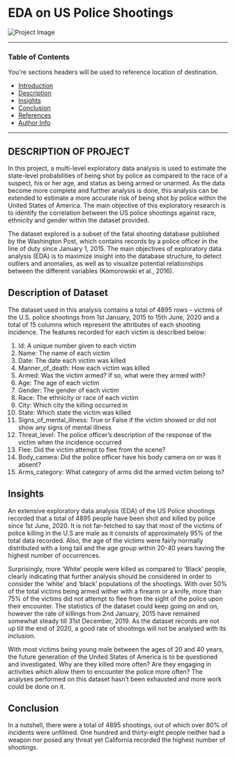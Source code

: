 # EDA on US Police Shootings
 
![Project Image](https://media.parstoday.com/image/4bn4a144eabe14ye08_800C450.jpg)

---

### Table of Contents
You're sections headers will be used to reference location of destination.

- [Introduction](#introduction)
- [Description](#description)
- [Insights](#insights)
- [Conclusion](#conclusion)
- [References](#references)
- [Author Info](#author-info)

---

## DESCRIPTION OF PROJECT
In this project, a multi-level exploratory data analysis is used to estimate the state-level probabilities of being shot by police as compared to the race of a suspect, his or her age, and status as being armed or unarmed. As the data become more complete and further analysis is done, this analysis can be extended to estimate a more accurate risk of being shot by police within the United States of America. The main objective of this exploratory research is to identify the correlation between the US police shootings against race, ethnicity and gender within the dataset provided.

The dataset explored is a subset of the fatal shooting database published by the Washington Post, which contains records by a police officer in the line of duty since January 1, 2015. The main objectives of exploratory data analysis (EDA) is to maximize insight into the database structure, to detect outliers and anomalies, as well as to visualize potential relationships between the different variables (Komorowski et al., 2016).
 
## Description of Dataset
The dataset used in this analysis contains a total of 4895 rows – victims of the U.S. police shootings from 1st January, 2015 to 15th June, 2020 and a total of 15 columns which represent the attributes of each shooting incidence. The features recorded for each victim is described below:
1.	Id: A unique number given to each victim
2.	Name: The name of each victim
3.	Date: The date each victim was killed
4.	Manner_of_death: How each victim was killed
5.	Armed: Was the victim armed? If so, what were they armed with?
6.	Age: The age of each victim
7.	Gender: The gender of each victim
8.	Race: The ethnicity or race of each victim
9.	City: Which city the killing occurred in
10.	State: Which state the victim was killed
11.	Signs_of_mental_illness: True or False if the victim showed or did not show any signs of mental illness
12.	Threat_level: The police officer’s description of the response of the victim when the incidence occurred
13.	Flee: Did the victim attempt to flee from the scene?
14.	Body_camera: Did the police officer have his body camera on or was it absent?
15.	Arms_category: What category of arms did the armed victim belong to? 

## Insights
An extensive exploratory data analysis (EDA) of the US Police shootings recorded that a total of 4895 people have been shot and killed by police since 1st June, 2020. It is not far-fetched to say that most of the victims of police killing in the U.S are male as it consists of approximately 95% of the total data recorded. Also, the age of the victims were fairly normally distributed with a long tail and the age group within 20-40 years having the highest number of occurrences.

Surprisingly, more ‘White’ people were killed as compared to ‘Black’ people, clearly indicating that further analysis should be considered in order to consider the ‘white’ and ‘black’ populations of the shootings. With over 50% of the total victims being armed wither with a firearm or a knife, more than 75% of the victims did not attempt to flee from the sight of the police upon their encounter. The statistics of the dataset could keep going on and on, however the rate of killings from 2nd January, 2015 have remained somewhat steady till 31st December, 2019. As the dataset records are not up till the end of 2020, a good rate of shootings will not be analysed with its inclusion.

With most victims being young male between the ages of 20 and 40 years, the future generation of the United States of America is to be questioned and investigated. Why are they killed more often? Are they engaging in activities which allow them to encounter the police more often? The analyses performed on this dataset hasn’t been exhausted and more work could be done on it.


## Conclusion
In a nutshell, there were a total of 4895 shootings, out of which over 80% of incidents were unfilmed. One hundred and thirty-eight people neither had a weapon nor posed any threat yet California recorded the highest number of shootings.
 
